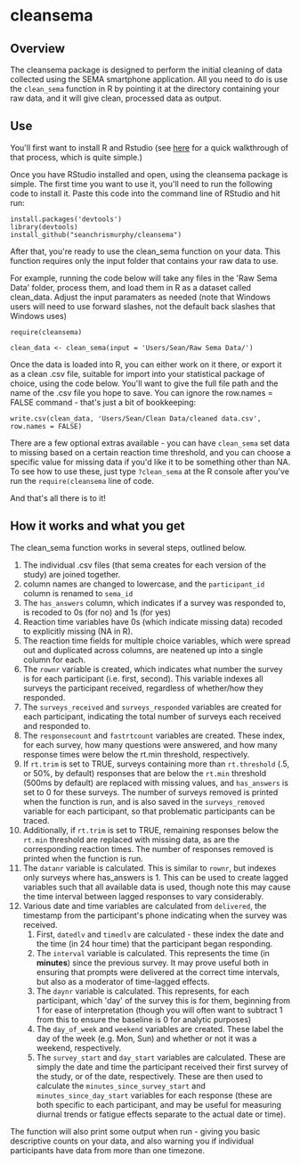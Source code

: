 # cleansema

## Overview
The cleansema package is designed to perform the initial cleaning of data collected using the SEMA smartphone application. All you need to do is use the `clean_sema` function in R by pointing it at the directory containing your raw data, and it will give clean, processed data as output. 

## Use
You'll first want to install R and Rstudio (see [here](https://www.researchgate.net/publication/316678011_A_Psychologist's_Guide_to_R]) for a quick walkthrough of that process, which is quite simple.)

Once you have RStudio installed and open, using the cleansema package is simple. The first time you want to use it, you'll need to run the following code to install it. Paste this code into the command line of RStudio and hit run:

```
install.packages('devtools')
library(devtools)
install_github("seanchrismurphy/cleansema")
```

After that, you're ready to use the clean_sema function on your data. This function requires only the input folder that contains your raw data to use.


For example, running the code below will take any files in the 'Raw Sema Data' folder, process them, and load them in R as a dataset called clean_data. Adjust the input paramaters as needed (note that Windows users will need to use forward slashes, not the default back slashes that Windows uses)

```
require(cleansema)

clean_data <- clean_sema(input = 'Users/Sean/Raw Sema Data/')
```

Once the data is loaded into R, you can either work on it there, or export it as a clean .csv file, suitable for import into your statistical package of choice, using the code below. You'll want to give the full file path and the name of the .csv file you hope to save. You can ignore the row.names = FALSE command - that's just a bit of bookkeeping:

```
write.csv(clean_data, 'Users/Sean/Clean Data/cleaned data.csv', row.names = FALSE)
```

There are a few optional extras available - you can have `clean_sema` set data to missing based on a certain reaction time threshold, and you can choose a specific value for missing data if you'd like it to be something other than NA. To see how to use these, just type `?clean_sema` at the R console after you've run the `require(cleansema` line of code. 

And that's all there is to it!

## How it works and what you get

The clean_sema function works in several steps, outlined below.
1. The individual .csv files (that sema creates for each version of the study) are joined together.
2. column names are changed to lowercase, and the `participant_id` column is renamed to `sema_id`
3. The `has_answers` column, which indicates if a survey was responded to, is recoded to 0s (for no) and 1s (for yes)
4. Reaction time variables have 0s (which indicate missing data) recoded to explicitly missing (NA in R).
5. The reaction time fields for multiple choice variables, which were spread out and duplicated across columns, are neatened up into a single column for each. 
6. The `rownr` variable is created, which indicates what number the survey is for each participant (i.e. first, second). This variable indexes all surveys the participant received, regardless of whether/how they responded. 
7. The `surveys_received` and `surveys_responded` variables are created for each participant, indicating the total number of surveys each received and responded to.
8. The `responsecount` and `fastrtcount` variables are created. These index, for each survey, how many questions were answered, and how many response times were below the rt.min threshold, respectively. 
9. If `rt.trim` is set to TRUE, surveys containing more than `rt.threshold` (.5, or 50%, by default) responses that are below the `rt.min` threshold (500ms by default) are replaced with missing values, and `has_answers` is set to 0 for these surveys. The number of surveys removed is printed when the function is run, and is also saved in the `surveys_removed` variable for each participant, so that problematic participants can be traced. 
10. Additionally, if `rt.trim` is set to TRUE, remaining responses below the `rt.min` threshold are replaced with missing data, as are the corresponding reaction times. The number of responses removed is printed when the function is run. 
11. The `datanr` variable is calculated. This is similar to `rownr`, but indexes only surveys where has_answers is 1. This can be used to create lagged variables such that all available data is used, though note this may cause the time interval between lagged responses to vary considerably. 
12. Various date and time variables are calculated from `delivered`, the timestamp from the participant's phone indicating when the survey was received. 
    1. First, `datedlv` and `timedlv` are calculated - these index the date and the time (in 24 hour time) that the participant began responding.
    2. The `interval` variable is calculated. This represents the time (in **minutes**) since the previous survey. It may prove useful both in ensuring that prompts were delivered at the correct time intervals, but also as a moderator of time-lagged effects.
    3. The `daynr` variable is calculated. This represents, for each participant, which 'day' of the survey this is for them, beginning from 1 for ease of interpretation (though you will often want to subtract 1 from this to ensure the baseline is 0 for analytic purposes)
    4. The `day_of_week` and `weekend` variables are created. These label the day of the week (e.g. Mon, Sun) and whether or not it was a weekend, respectively. 
    5. The `survey_start` and `day_start` variables are calculated. These are simply the date and time the participant received their first survey of the study, or of the date, respectively. These are then used to calculate the `minutes_since_survey_start` and `minutes_since_day_start` variables for each response (these are both specific to each participant, and may be useful for measuring diurnal trends or fatigue effects separate to the actual date or time). 
    
The function will also print some output when run - giving you basic descriptive counts on your data, and also warning you if individual participants have data from more than one timezone.
